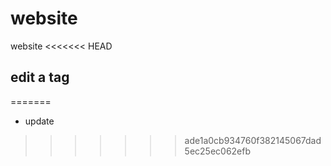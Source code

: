 # website
website
<<<<<<< HEAD

## edit a tag
=======
* update
>>>>>>> ade1a0cb934760f382145067dad5ec25ec062efb
